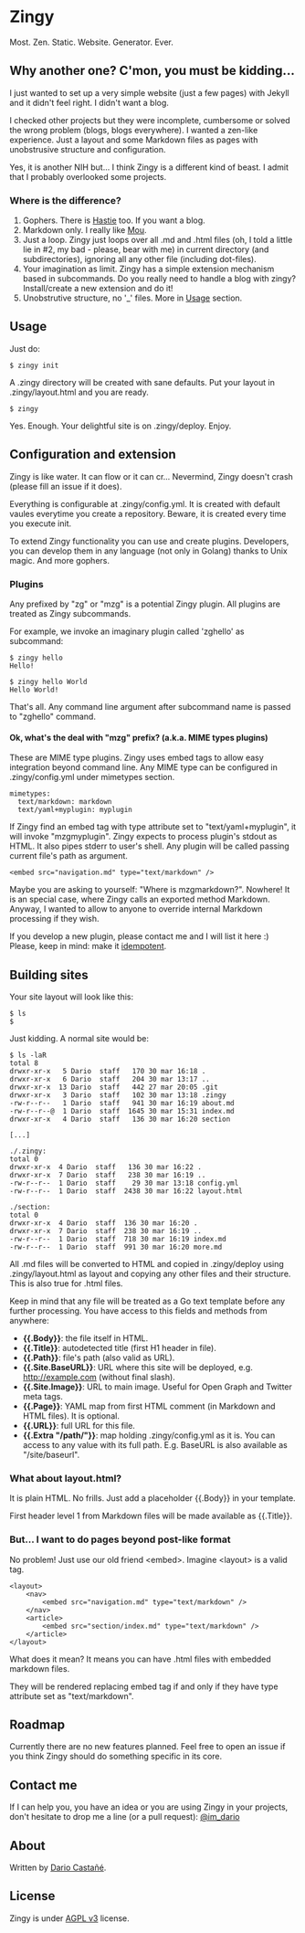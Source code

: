 # Zingy

Most. Zen. Static. Website. Generator. Ever.

## Why another one? C'mon, you must be kidding...

I just wanted to set up a very simple website (just a few pages) with Jekyll and it didn't feel right. I didn't want a blog.

I checked other projects but they were incomplete, cumbersome or solved the wrong problem (blogs, blogs everywhere). I wanted a zen-like experience. Just a layout and some Markdown files as pages with unobstrusive structure and configuration.

Yes, it is another NIH but... I think Zingy is a different kind of beast. I admit that I probably overlooked some projects.

### Where is the difference?

1. Gophers. There is [Hastie](https://github.com/mkaz/hastie) too. If you want a blog.
2. Markdown only. I really like [Mou](http://mouapp.com/).
3. Just a loop. Zingy just loops over all .md and .html files (oh, I told a little lie in #2, my bad - please, bear with me) in current directory (and subdirectories), ignoring all any other file (including dot-files).
4. Your imagination as limit. Zingy has a simple extension mechanism based in subcommands. Do you really need to handle a blog with zingy? Install/create a new extension and do it!
5. Unobstrutive structure, no '_' files. More in [Usage](#usage) section.

## Usage

Just do:

    $ zingy init

A .zingy directory will be created with sane defaults. Put your layout in .zingy/layout.html and you are ready.

    $ zingy

Yes. Enough. Your delightful site is on .zingy/deploy. Enjoy.

## Configuration and extension

Zingy is like water. It can flow or it can cr... Nevermind, Zingy doesn't crash (please fill an issue if it does).

Everything is configurable at .zingy/config.yml. It is created with default vaules everytime you create a repository. Beware, it is created every time you execute init.

To extend Zingy functionality you can use and create plugins. Developers, you can develop them in any language (not only in Golang) thanks to Unix magic. And more gophers.

### Plugins

Any prefixed by "zg" or "mzg" is a potential Zingy plugin. All plugins are treated as Zingy subcommands.

For example, we invoke an imaginary plugin called 'zghello' as subcommand:

    $ zingy hello
    Hello!
    
    $ zingy hello World
    Hello World!

That's all. Any command line argument after subcommand name is passed to "zghello" command.

#### Ok, what's the deal with "mzg" prefix? (a.k.a. MIME types plugins)

These are MIME type plugins. Zingy uses embed tags to allow easy integration beyond command line. Any MIME type can be configured in .zingy/config.yml under mimetypes section.

    mimetypes:
      text/markdown: markdown
      text/yaml+myplugin: myplugin

If Zingy find an embed tag with type attribute set to "text/yaml+myplugin", it will invoke "mzgmyplugin". Zingy expects to process plugin's stdout as HTML. It also pipes stderr to user's shell. Any plugin will be called passing current file's path as argument.

    <embed src="navigation.md" type="text/markdown" />

Maybe you are asking to yourself: "Where is mzgmarkdown?". Nowhere! It is an special case, where Zingy calls an exported method Markdown. Anyway, I wanted to allow to anyone to override internal Markdown processing if they wish.

If you develop a new plugin, please contact me and I will list it here :) Please, keep in mind: make it [idempotent](http://en.wikipedia.org/wiki/Idempotence).

## Building sites

Your site layout will look like this:

    $ ls
    $

Just kidding. A normal site would be:

    $ ls -laR
    total 8
    drwxr-xr-x   5 Dario  staff   170 30 mar 16:18 .
    drwxr-xr-x   6 Dario  staff   204 30 mar 13:17 ..
    drwxr-xr-x  13 Dario  staff   442 27 mar 20:05 .git
    drwxr-xr-x   3 Dario  staff   102 30 mar 13:18 .zingy
    -rw-r--r--   1 Dario  staff   941 30 mar 16:19 about.md
    -rw-r--r--@  1 Dario  staff  1645 30 mar 15:31 index.md
    drwxr-xr-x   4 Dario  staff   136 30 mar 16:20 section
    
    [...]
    
    ./.zingy:
    total 0
    drwxr-xr-x  4 Dario  staff   136 30 mar 16:22 .
    drwxr-xr-x  7 Dario  staff   238 30 mar 16:19 ..
    -rw-r--r--  1 Dario  staff    29 30 mar 13:18 config.yml
    -rw-r--r--  1 Dario  staff  2438 30 mar 16:22 layout.html
    
    ./section:
    total 0
    drwxr-xr-x  4 Dario  staff  136 30 mar 16:20 .
    drwxr-xr-x  7 Dario  staff  238 30 mar 16:19 ..
    -rw-r--r--  1 Dario  staff  718 30 mar 16:19 index.md
    -rw-r--r--  1 Dario  staff  991 30 mar 16:20 more.md

All .md files will be converted to HTML and copied in .zingy/deploy using .zingy/layout.html as layout and copying any other files and their structure. This is also true for .html files.

Keep in mind that any file will be treated as a Go text template before any further processing. You have access to this fields and methods from anywhere:

* **{{.Body}}**: the file itself in HTML.
* **{{.Title}}**: autodetected title (first H1 header in file).
* **{{.Path}}**: file's path (also valid as URL).
* **{{.Site.BaseURL}}**: URL where this site will be deployed, e.g. http://example.com (without final slash).
* **{{.Site.Image}}**: URL to main image. Useful for Open Graph and Twitter meta tags.
* **{{.Page}}**: YAML map from first HTML comment (in Markdown and HTML files). It is optional.
* **{{.URL}}**: full URL for this file.
* **{{.Extra "/path/"}}**: map holding .zingy/config.yml as it is. You can access to any value with its full path. E.g. BaseURL is also available as "/site/baseurl".

### What about layout.html?

It is plain HTML. No frills. Just add a placeholder {{.Body}} in your template.

First header level 1 from Markdown files will be made available as {{.Title}}.

### But... I want to do pages beyond post-like format

No problem! Just use our old friend \<embed\>. Imagine \<layout\> is a valid tag.

    <layout>
    	<nav>
    	    <embed src="navigation.md" type="text/markdown" />
    	</nav>
    	<article>
	    	<embed src="section/index.md" type="text/markdown" />
	    </article>
    </layout>

What does it mean? It means you can have .html files with embedded markdown files.

They will be rendered replacing embed tag if and only if they have type attribute set as "text/markdown".

## Roadmap

Currently there are no new features planned. Feel free to open an issue if you think Zingy should do something specific in its core.

## Contact me

If I can help you, you have an idea or you are using Zingy in your projects, don't hesitate to drop me a line (or a pull request): [@im_dario](https://twitter.com/im_dario)

## About

Written by [Dario Castañé](http://dario.im).

## License

Zingy is under [AGPL v3](http://www.gnu.org/licenses/agpl-3.0.html) license.
